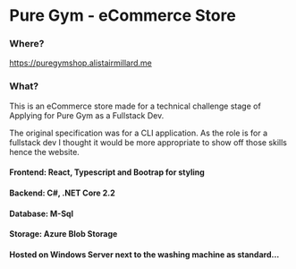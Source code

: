 # Pure Gym - eCommerce Store

### Where?
https://puregymshop.alistairmillard.me

### What?
This is an eCommerce store made for a technical challenge stage of Applying for Pure Gym as a Fullstack Dev.

The original specification was for a CLI application. As the role is for a fullstack dev I thought it would be more appropriate to show off those skills hence the website.

#### Frontend: React, Typescript and Bootrap for styling <br />
#### Backend: C#, .NET Core 2.2 <br />
#### Database: M-Sql <br />
#### Storage: Azure Blob Storage
#### Hosted on Windows Server next to the washing machine as standard...
